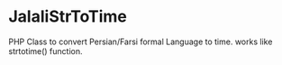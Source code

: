 JalaliStrToTime
===============

PHP Class to convert Persian/Farsi formal Language to time. works like strtotime() function.
